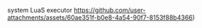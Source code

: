system LuaS executor
https://github.com/user-attachments/assets/60ae351f-b0e8-4a54-90f7-8153f88b4366)
